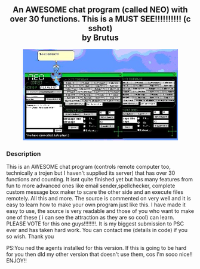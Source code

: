 ﻿<div align="center">

## An AWESOME chat program (called NEO)  with over 30 functions. This is a MUST SEE!!!!!!!!!! (c sshot)<br/>by Brutus

<img src="PIC20001111446252300.jpg">
</div>

### Description

This is an AWESOME chat program (controls remote computer too, technically a trojen but I haven't supplied its server) that has over 30 functions and counting. It isnt quite finished yet but has many features from fun to more advanced ones like email sender,spellchecker, complete custom message box maker to scare the other side and an execute files remotely. All this and more. The source is commented on very well and it is easy to learn how to make your own program just like this. I have made it easy to use, the source is very readable and those of you who want to make one of these ( i can see the attraction as they are so cool) can learn. PLEASE VOTE for this one guys!!!!!!!!. It is my biggest submission to PSC ever and has taken hard work. You can contact me (details in code) if you so wish. Thank you

PS:You ned the agents installed for this version. If this is going to be hard for you then dld my other version that doesn't use them, cos I'm sooo nice!! ENJOY!!
